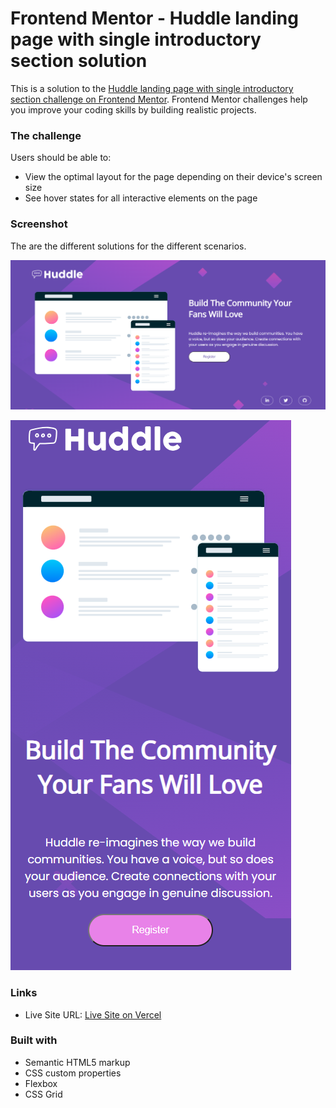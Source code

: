 # Frontend Mentor - Huddle landing page with single introductory section solution

This is a solution to the [Huddle landing page with single introductory section challenge on Frontend Mentor](https://www.frontendmentor.io/challenges/huddle-landing-page-with-a-single-introductory-section-B_2Wvxgi0). Frontend Mentor challenges help you improve your coding skills by building realistic projects. 


### The challenge

Users should be able to:

- View the optimal layout for the page depending on their device's screen size
- See hover states for all interactive elements on the page

### Screenshot

The are the different solutions for the different scenarios.

![](./design/solution_desktop.PNG)

![](./design/solution_mobile.PNG)

### Links

- Live Site URL: [Live Site on Vercel](https://fem-landing-page.vercel.app/)

### Built with

- Semantic HTML5 markup
- CSS custom properties
- Flexbox
- CSS Grid
